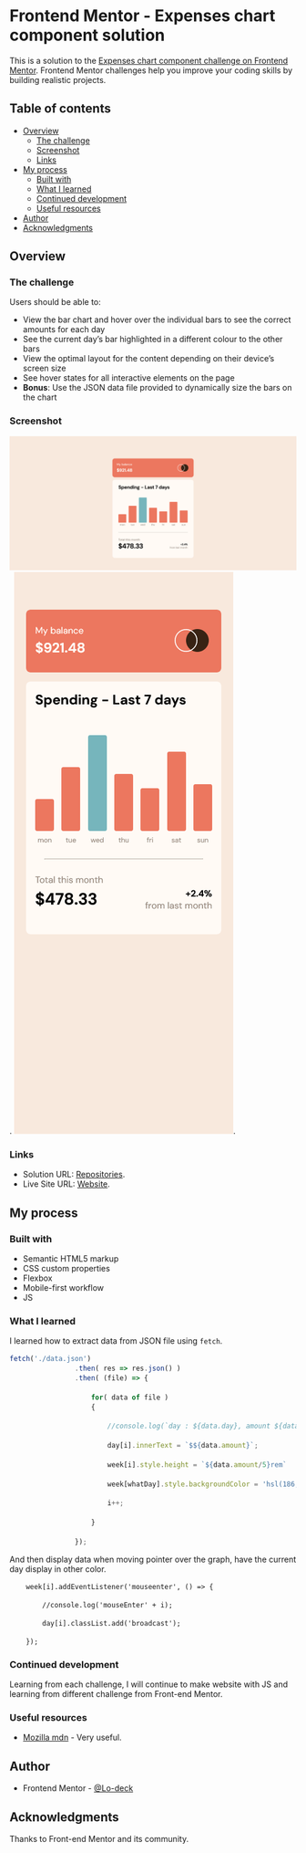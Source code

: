 # Frontend Mentor - Expenses chart component solution

This is a solution to the [Expenses chart component challenge on Frontend Mentor](https://www.frontendmentor.io/challenges/expenses-chart-component-e7yJBUdjwt). Frontend Mentor challenges help you improve your coding skills by building realistic projects. 

## Table of contents

- [Overview](#overview)
  - [The challenge](#the-challenge)
  - [Screenshot](#screenshot)
  - [Links](#links)
- [My process](#my-process)
  - [Built with](#built-with)
  - [What I learned](#what-i-learned)
  - [Continued development](#continued-development)
  - [Useful resources](#useful-resources)
- [Author](#author)
- [Acknowledgments](#acknowledgments)


## Overview

### The challenge

Users should be able to:

- View the bar chart and hover over the individual bars to see the correct amounts for each day
- See the current day’s bar highlighted in a different colour to the other bars
- View the optimal layout for the content depending on their device’s screen size
- See hover states for all interactive elements on the page
- **Bonus**: Use the JSON data file provided to dynamically size the bars on the chart

### Screenshot

![screenshot desktop](https://github.com/Lo-Deck/Expenses-chart/blob/main/screenshot/Expenses%20chart%20component-desktop.png).
![screenshot mobile](https://github.com/Lo-Deck/Expenses-chart/blob/main/screenshot/Expenses%20chart%20component-mobile.png).

### Links

- Solution URL: [Repositories](https://github.com/Lo-Deck/Expenses-chart).
- Live Site URL: [Website](https://lo-deck.github.io/Expenses-chart/).


## My process

### Built with

- Semantic HTML5 markup
- CSS custom properties
- Flexbox
- Mobile-first workflow
- JS


### What I learned

I learned how to extract data from JSON file using `fetch`. 

```js
fetch('./data.json')
                .then( res => res.json() )
                .then( (file) => {

                    for( data of file )
                    {

                        //console.log(`day : ${data.day}, amount ${data.amount}`);

                        day[i].innerText = `$${data.amount}`; 
                        
                        week[i].style.height = `${data.amount/5}rem`

                        week[whatDay].style.backgroundColor = 'hsl(186, 34%, 60%)';
                        
                        i++;

                    }

                });
```

And then display data when moving pointer over the graph, have the current day display in other color.

```
    week[i].addEventListener('mouseenter', () => {

        //console.log('mouseEnter' + i);

        day[i].classList.add('broadcast');
    
    });
```




### Continued development

Learning from each challenge, I will continue to make website with JS and learning from different challenge from Front-end Mentor.


### Useful resources

- [Mozilla mdn](https://developer.mozilla.org/) - Very useful.


## Author

- Frontend Mentor - [@Lo-deck](https://www.frontendmentor.io/profile/Lo-Deck)


## Acknowledgments

Thanks to Front-end Mentor and its community.